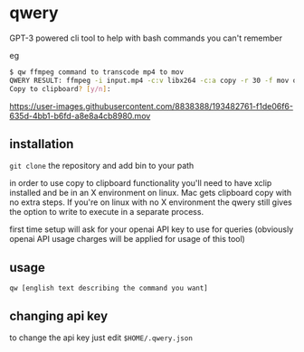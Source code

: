 # qwery
GPT-3 powered cli tool to help with bash commands you can't remember

eg
```bash
$ qw ffmpeg command to transcode mp4 to mov
QWERY RESULT: ffmpeg -i input.mp4 -c:v libx264 -c:a copy -r 30 -f mov output.mov
Copy to clipboard? [y/n]: 
```

https://user-images.githubusercontent.com/8838388/193482761-f1de06f6-635d-4bb1-b6fd-a8e8a4cb8980.mov

## installation
`git clone` the repository and add bin to your path

in order to use copy to clipboard functionality you'll need to have xclip installed and be in an X environment on linux. Mac gets clipboard copy with no extra steps. If you're on linux with no X environment the qwery still gives the option to write to execute in a separate process.

first time setup will ask for your openai API key to use for queries (obviously openai API usage charges will be applied for usage of this tool)


## usage
`qw [english text describing the command you want]`

## changing api key
to change the api key just edit `$HOME/.qwery.json`


